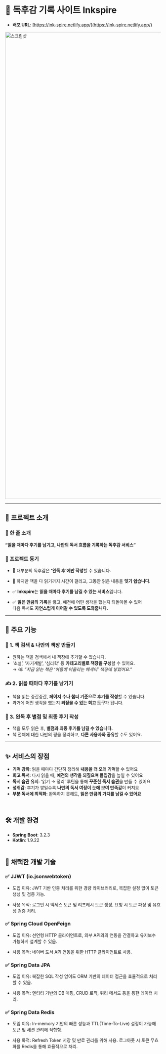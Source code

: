 # 📖 독후감 기록 사이트 **Inkspire**

- **배포 URL**: [https://ink-spire.netlify.app/](https://ink-spire.netlify.app/)

<img width="1512" alt="스크린샷" src="https://github.com/user-attachments/assets/b8954023-625e-4aed-998d-479fa3e74fe4">

---

## 📘 프로젝트 소개

### 💬 한 줄 소개  
**“읽을 때마다 후기를 남기고, 나만의 독서 흐름을 기록하는 독후감 서비스”**


### 🧠 프로젝트 동기

- 📌 대부분의 독후감은 **‘완독 후’에만 작성**할 수 있습니다.  
- 📌 하지만 책을 다 읽기까지 시간이 걸리고, 그동안 읽은 내용을 **잊기 쉽습니다.**

- ✅ **Inkspire**는 **읽을 때마다 후기를 남길 수 있는 서비스**입니다.  
- ✅ **읽은 만큼의 기록**을 쌓고, 예전에 어떤 생각을 했는지 되돌아볼 수 있어  
다음 독서도 **자연스럽게 이어갈 수 있도록 도와줍니다.**

---

## 🚀 주요 기능

### 📌 1. 책 검색 & 나만의 책장 만들기  
- 원하는 책을 검색해서 내 책장에 추가할 수 있습니다.  
- ‘소설’, ‘자기계발’, ‘심리학’ 등 **카테고리별로 책장을 구성**할 수 있어요.  
→ *예: “지금 읽는 책은 ‘여름에 어울리는 에세이’ 책장에 넣었어요.”*


### ✍️ 2. 읽을 때마다 후기를 남기기  
- 책을 읽는 중간중간, **페이지 수나 챕터 기준으로 후기를 작성**할 수 있습니다.  
- 과거에 어떤 생각을 했는지 **되짚을 수 있는 회고 도구**가 됩니다.  


### 🌟 3. 완독 후 별점 및 최종 후기 작성  
- 책을 모두 읽은 후, **별점과 최종 후기를 남길 수 있습니다.**  
- 책 전체에 대한 나만의 평을 정리하고, **다른 사용자와 공유**할 수도 있어요.  

---

## ✨ 서비스의 장점

- **기억 강화**: 읽을 때마다 간단히 정리해 **내용을 더 오래 기억**할 수 있어요  
- **회고 독서**: 다시 읽을 때, **예전의 생각을 되짚으며 몰입감**을 높일 수 있어요  
- **독서 습관 유지**: ‘읽기 → 정리’ 루틴을 통해 **꾸준한 독서 습관**을 만들 수 있어요  
- **성취감**: 후기가 쌓일수록 **나만의 독서 여정이 눈에 보여 만족감**이 커져요  
- **부분 독서에 최적화**: 완독하지 못해도, **읽은 만큼의 가치를 남길 수 있어요**


<br>

## 🛠️ 개발 환경

- **Spring Boot**: 3.2.3  
- **Kotlin**: 1.9.22  
  <br>

## 🚀 채택한 개발 기술

### ✅ JJWT (io.jsonwebtoken)
- 도입 이유: JWT 기반 인증 처리를 위한 경량 라이브러리로, 복잡한 설정 없이 토큰 생성 및 검증 가능.

- 사용 목적: 로그인 시 액세스 토큰 및 리프레시 토큰 생성, 요청 시 토큰 파싱 및 유효성 검증 처리.

### ✅ Spring Cloud OpenFeign
- 도입 이유: 선언형 HTTP 클라이언트로, 외부 API와의 연동을 간결하고 유지보수 가능하게 설계할 수 있음.

- 사용 목적: 네이버 도서 API 연동을 위한 HTTP 클라이언트로 사용.

### ✅ Spring Data JPA
- 도입 이유: 복잡한 SQL 작성 없이도 ORM 기반의 데이터 접근을 효율적으로 처리할 수 있음.

- 사용 목적: 엔티티 기반의 DB 매핑, CRUD 로직, 쿼리 메서드 등을 통한 데이터 처리.

### ✅ Spring Data Redis
- 도입 이유: In-memory 기반의 빠른 성능과 TTL(Time-To-Live) 설정이 가능해 토큰 및 세션 관리에 적합함.

- 사용 목적: Refresh Token 저장 및 만료 관리를 위해 사용. 로그아웃 시 토큰 무효화를 Redis를 통해 효율적으로 처리.

